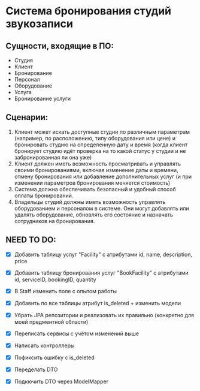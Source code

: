 # Система бронирования студий звукозаписи

## Сущности, входящие в ПО:

- Студия 
- Клиент 
- Бронирование 
- Персонал
- Оборудование
- Услуга
- Бронирование услуги

## Сценарии:

1) Клиент может искать доступные студии по различным параметрам (например, по расположению, типу оборудования или цене) и бронировать студию на определенную дату и время (когда клиент бронирует студию идёт проверка на то какой статус у студии и не забронированная ли она уже)
2) Клиент должен иметь возможность просматривать и управлять своими бронированиями, включая изменение даты и времени, отмену бронирования или добавление дополнительных услуг (и при изменении параметров бронирования меняется стоимость)
3) Система должна обеспечивать безопасный и удобный способ оплаты бронирований.
4) Владельцы студий должны иметь возможность управлять оборудованием и персоналом в системе. Они могут добавлять или удалять оборудование, обновлять его состояние и назначать сотрудников на бронирования.


## NEED TO DO:

- [x] Добавить таблицу услуг "Facility" с атрибутами id, name, description, price
- [x] Добавить таблицу бронирования услуг "BookFacility" с атрибутами id, serviceID, bookingID, quantity
- [x] В Staff изменить поле с опытом работы
- [x] Добавить по все таблицы атрибут is_deleted + изменить модели
- [x] Убрать JPA репозитории и реализовать их правильно (конкретно для моей предментной области)
- [x] Переписать сервисы с учётом изменений выше
- [x] Написать контроллеры
- [x] Пофиксить ошибку с is_deleted
- [x] Переделать DTO
- [x] Подкючить DTO через ModelMapper


#

#### 
